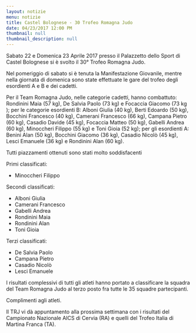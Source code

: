 ```yaml
---
layout: notizie
menu: notizie
title: Castel Bolognese - 30 Trofeo Romagna Judo
date: 04/23/2017 12:00 PM
thumbnail: null
thumbnail_description: null
---
```

Sabato 22 e Domenica 23 Aprile 2017 presso il Palazzetto dello Sport di Castel Bolognese si è svolto il 30° Trofeo Romagna Judo.

Nel pomeriggio di sabato si è tenuta la Manifestazione Giovanile, mentre nella giornata di domenica sono state effettuate le gare del trofeo degli esordienti A e B e dei cadetti.

Per il Team Romagna Judo, nelle categorie cadetti, hanno combattuto: Rondinini Maia (57 kg), De Salvia Paolo (73 kg) e Focaccia Giacomo (73 kg ); per le categorie esordienti B: Alboni Giulia (40 kg), Berti Edoardo (50 kg), Bocchini Francesco (40 kg), Camerani Francesco (66 kg), Campana Pietro (60 kg), Casadio Davide (45 kg), Focaccia Matteo (50 kg), Gabelli Andrea (60 kg), Minoccheri Filippo (55 kg) e Toni Gioia (52 kg); per gli esordienti A: Benini Alan (50 kg), Bocchini Giacomo (36 kg), Casadio Nicolò (45 kg), Lesci Emanuele (36 kg) e Rondinini Alan (60 kg).

Tutti piazzamenti ottenuti sono stati molto soddisfacenti

Primi classificati:

  - Minoccheri Filippo

Secondi classificati:

  - Alboni Giulia
  - Camerani Francesco
  - Gabelli Andrea
  - Rondinini Maia
  - Rondinini Alan
  - Toni Gioia

Terzi classificati:

  - De Salvia Paolo
  - Campana Pietro
  - Casadio Nicolò
  - Lesci Emanuele

I risultati complessivi di tutti gli atleti hanno portato a classificare la squadra del Team Romagna Judo al terzo posto fra tutte le 35 squadre partecipanti.

Complimenti agli atleti.

Il TRJ vi dà appuntamento alla prossima settimana con i risultati del Campionato Nazionale AICS di Cervia (RA) e quelli del Trofeo Italia di Martina Franca (TA).

